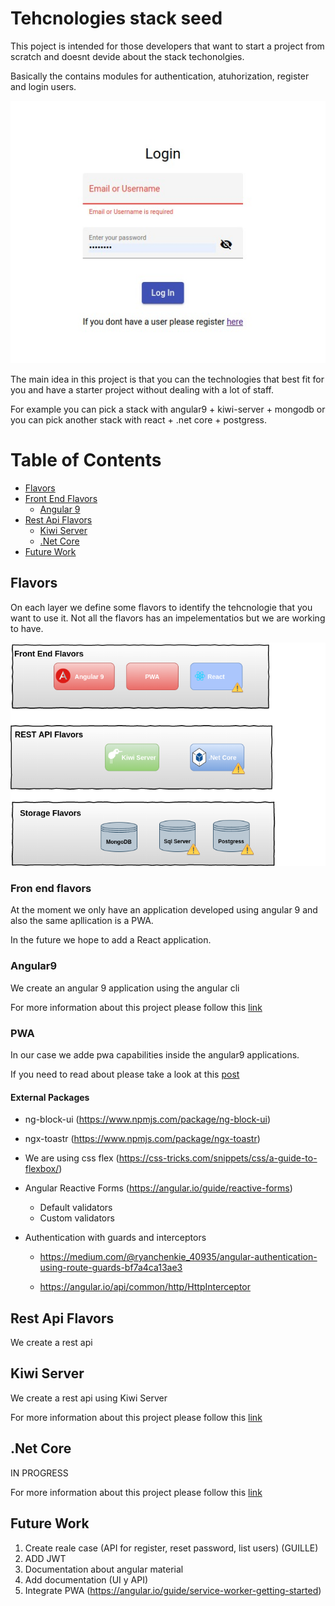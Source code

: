 # Tehcnologies stack seed

This poject is intended for those developers that want to start a project from scratch and doesnt devide about the stack techonolgies.

Basically the contains modules for authentication, atuhorization, register and login users.

![Login image](login.jpeg)

The main idea in this project is that you can the technologies that best fit for you and have a starter project without dealing with a lot of staff.

For example you can pick a stack with angular9 + kiwi-server + mongodb or you can pick another stack with react + .net core + postgress.

# Table of Contents
* [Flavors](#flavors)
* [Front End Flavors](#fron-end-flavors)
  * [Angular 9](#angular9)
* [Rest Api Flavors](#rest-api-flavors)
  * [Kiwi Server](#kiwi-server)
  * [.Net Core](#.net-core)
* [Future Work](#Future-work)

## Flavors
On each layer we define some flavors to identify the tehcnologie that you want to use it.
Not all the flavors has an impelementatios but we are working to have.

![Image stack description](stack.png)

### Fron end flavors
At the moment we only have an application developed using angular 9 and also the same apllication is a PWA.

In the  future we hope to add a React application.

### Angular9
We create an angular 9 application using the angular cli

For more information about this project please follow this [link](https://github.com/ollita7/cavepot-seed/blob/master/uis/angular9/README.md)

### PWA
In our case we adde pwa capabilities inside the angular9 applications.

If you need to read about please take a look at this [post](http://blog.cavepot.com/angular-9-pwa/)

#### External Packages
* ng-block-ui (https://www.npmjs.com/package/ng-block-ui)
* ngx-toastr (https://www.npmjs.com/package/ngx-toastr)
* We are using css flex (https://css-tricks.com/snippets/css/a-guide-to-flexbox/)
* Angular Reactive Forms (https://angular.io/guide/reactive-forms)
  * Default validators
  * Custom validators
* Authentication with guards and interceptors
  
  *  https://medium.com/@ryanchenkie_40935/angular-authentication-using-route-guards-bf7a4ca13ae3
  
  * https://angular.io/api/common/http/HttpInterceptor

## Rest Api Flavors
We create a rest api

## Kiwi Server
We create a rest api using Kiwi Server

For more information about this project please follow this [link](https://github.com/ollita7/cavepot-seed/blob/master/apis/kiwi-server/README.md)


## .Net Core
IN PROGRESS

For more information about this project please follow this [link](https://github.com/ollita7/cavepot-seed/blob/master/apis/.dotnetcore/README.md)

## Future Work
1. Create reale case (API for register, reset password, list users) (GUILLE)
2. ADD JWT
3. Documentation about angular material
4. Add documentation (UI y API)
5. Integrate PWA (https://angular.io/guide/service-worker-getting-started)
